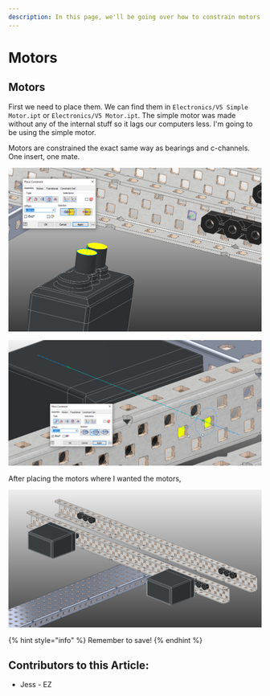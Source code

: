 ```yaml
---
description: In this page, we'll be going over how to constrain motors to c-channels .
---
```


# Motors

## Motors

First we need to place them.  We can find them in `Electronics/V5 Simple Motor.ipt` or `Electronics/V5 Motor.ipt`.  The simple motor was made without any of the internal stuff so it lags our computers less.  I'm going to be using the simple motor.&#x20;

Motors are constrained the exact same way as bearings and c-channels.  One insert, one mate. &#x20;

![Insert Constraint between Motor and C-Channel](<../../../../.gitbook/assets/image (220).png>)

![Mate Constraint between Motor and C-Channel](<../../../../.gitbook/assets/image (86).png>)

After placing the motors where I wanted the motors,

![Completed Motors](<../../../../.gitbook/assets/image (225).png>)

{% hint style="info" %}
Remember to save!
{% endhint %}



## Contributors to this Article:

* Jess - EZ
